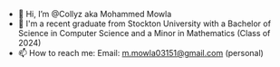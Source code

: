- 👋 Hi, I’m @Collyz aka Mohammed Mowla
- 🌱 I'm a recent graduate from Stockton University with a Bachelor of Science in Computer Science and a Minor in Mathematics (Class of 2024)
- 📫 How to reach me: Email: m.mowla03151@gmail.com (personal) 

<!---
Collyz/Collyz is a ✨ special ✨ repository because its `README.md` (this file) appears on your GitHub profile.
You can click the Preview link to take a look at your changes.
--->
